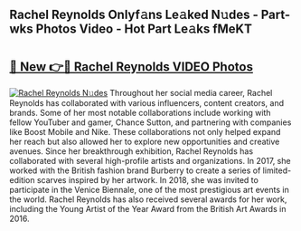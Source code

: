 ## Rachel Reynolds Onlyf𝚊ns Le𝚊ked N𝚞des - Part-wks Photos Video - Hot Part Le𝚊ks fMeKT

# <h2><a href="http://ac20109.deff.icu/?id=Rachel+Reynolds">🔗 New 👉🔴 Rachel Reynolds VIDEO Photos</a></h2>

[![Rachel Reynolds N𝚞des](https://i.imgur.com/rIISA9y.gif)](http://ac20109.deff.icu/?id=Rachel+Reynolds)
Throughout her social media career, Rachel Reynolds has collaborated with various influencers, content creators, and brands. Some of her most notable collaborations include working with fellow YouTuber and gamer, Chance Sutton, and partnering with companies like Boost Mobile and Nike. These collaborations not only helped expand her reach but also allowed her to explore new opportunities and creative avenues. Since her breakthrough exhibition, Rachel Reynolds has collaborated with several high-profile artists and organizations. In 2017, she worked with the British fashion brand Burberry to create a series of limited-edition scarves inspired by her artwork. In 2018, she was invited to participate in the Venice Biennale, one of the most prestigious art events in the world. Rachel Reynolds has also received several awards for her work, including the Young Artist of the Year Award from the British Art Awards in 2016.
